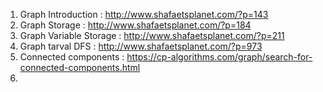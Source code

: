 
1) Graph Introduction : http://www.shafaetsplanet.com/?p=143
2) Graph Storage : http://www.shafaetsplanet.com/?p=184
3) Graph Variable Storage : http://www.shafaetsplanet.com/?p=211
4) Graph tarval DFS : http://www.shafaetsplanet.com/?p=973
5) Connected components : https://cp-algorithms.com/graph/search-for-connected-components.html
6) 

